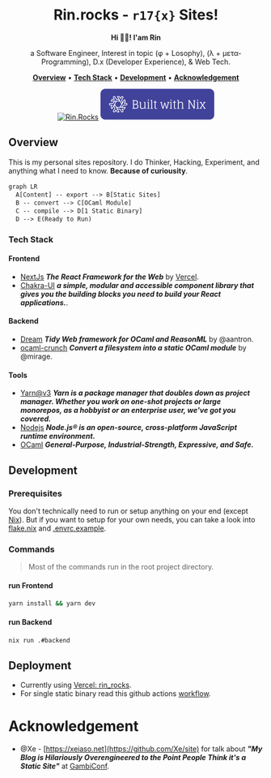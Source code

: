 <div align="center">

<h1 id="toc">Rin.rocks - <code>r17{x}</code> Sites!</h1>
  <p><strong>Hi 🙋‍♂️! I'am Rin</strong></p>
  <p>
  a Software Engineer, Interest in topic (φ + Losophy), (λ + μετα-Programming), D.x (Developer Experience), & Web Tech.
  </p>

<p align="center">
  <a href="#overview"><strong>Overview</strong></a>  • 
  <a href="#tech-stack"><strong>Tech Stack</strong></a>  • 
  <a href="#development"><strong>Development</strong></a>  • 
  <a href="#acknowledgement"><strong>Acknowledgement</strong></a>
</p>

[![Rin.Rocks](https://github.com/r17x/rin.rocks/actions/workflows/ci.yml/badge.svg)](https://github.com/r17x/rin.rocks/actions/workflows/ci.yml)
[![Built with Nix](https://github.com/nix-community/builtwithnix.org/raw/master/badge.svg)](https://builtwithnix.org)

</div>

## Overview

This is my personal sites repository. I do Thinker, Hacking, Experiment, and anything what I need to know. **Because of curiousity**.

```mermaid
graph LR
  A[Content] -- export --> B[Static Sites]
  B -- convert --> C[OCaml Module]
  C -- compile --> D[1 Static Binary]
  D --> E(Ready to Run)
```

### Tech Stack

#### Frontend
  * [NextJs](https://nextjs.org/) _**The React Framework for the Web**_ by [Vercel](https://vercel.com/).
  * [Chakra-UI](https://chakra-ui.com/) _**a simple, modular and accessible component library that gives you the building blocks you need to build your React applications.**_.
  
#### Backend
  * [Dream](https://aantron.github.io/dream/) _**Tidy Web framework for OCaml and ReasonML**_ by @aantron.
  * [ocaml-crunch](https://github.com/mirage/ocaml-crunch) _**Convert a filesystem into a static OCaml module**_ by @mirage.

#### Tools
  * [Yarn@v3](https://yarnpkg.com/) _**Yarn is a package manager that doubles down as project manager. Whether you work on one-shot projects or large monorepos, as a hobbyist or an enterprise user, we've got you covered.**_
  * [Nodejs](https://nodejs.org/en/) _**Node.js® is an open-source, cross-platform JavaScript runtime environment.**_
  * [OCaml](https://ocaml.org/) _**General-Purpose, Industrial-Strength, Expressive, and Safe.**_
  
## Development

### Prerequisites

You don't technically need to run or setup anything on your end (except [Nix](https://zero-to-nix.com/start/install)). But if you want to setup for your own needs, you can take a look into [flake.nix](flake.nix) and [.envrc.example](.envrc.example).

### Commands

> Most of the commands run in the root project directory.

#### run Frontend
```bash
yarn install && yarn dev
```

#### run Backend
```bash
nix run .#backend
```

## Deployment 

* Currently using [Vercel: rin_rocks](https://vercel.com/ri7nz/rin-rocks).
* For single static binary read this github actions [workflow](.github/workflows/ci.yml).

# Acknowledgement

* @Xe - [https://xeiaso.net](https://github.com/Xe/site) for talk about _**"My Blog is Hilariously Overengineered to the Point People Think it's a Static Site"**_ at [GambiConf](https://gambiconf.dev/).
